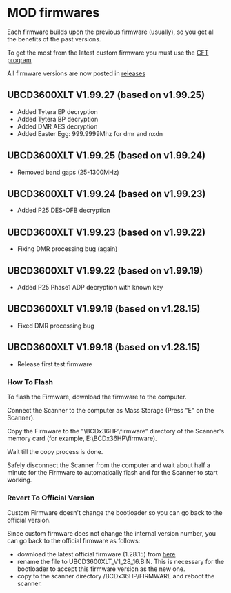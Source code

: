 # MOD firmwares

Each firmware builds upon the previous firmware (usually), so you get all the benefits of the past versions.

To get the most from the latest custom firmware you must use the [CFT program](https://github.com/x27/CFT)

All firmware versions are now posted in [releases](https://github.com/x27/openscanner/releases)

## UBCD3600XLT V1.99.27 (based on v1.99.25)

* Added Tytera EP decryption
* Added Tytera BP decryption
* Added DMR AES decryption
* Added Easter Egg: 999.9999Mhz for dmr and nxdn

## UBCD3600XLT V1.99.25 (based on v1.99.24)

* Removed band gaps (25-1300MHz)

## UBCD3600XLT V1.99.24 (based on v1.99.23)

* Added P25 DES-OFB decryption

## UBCD3600XLT V1.99.23 (based on v1.99.22)

* Fixing DMR processing bug (again)

## UBCD3600XLT V1.99.22 (based on v1.99.19)

* Added P25 Phase1 ADP decryption with known key

## UBCD3600XLT V1.99.19 (based on v1.28.15)

* Fixed DMR processing bug

## UBCD3600XLT V1.99.18 (based on v1.28.15)

* Release first test firmware

### How To Flash

To flash the Firmware, download the firmware to the computer.

Connect the Scanner to the computer as Mass Storage (Press "E" on the Scanner).

Copy the Firmware to the "\BCDx36HP\firmware" directory of the Scanner's memory card (for example, E:\BCDx36HP\firmware).

Wait till the copy process is done.

Safely disconnect the Scanner from the computer and wait about half a minute for the Firmware to automatically flash and for the Scanner to start working.

### Revert To Official Version

Custom Firmware doesn't change the bootloader so you can go back to the official version.

Since custom firmware does not change the internal version number, you can go back to the official firmware as follows:
- download the latest official firmware (1.28.15) from [here](https://github.com/x27/openscanner/tree/main/uniden/ubcd3600xlt/official)
- rename the file to UBCD3600XLT_V1_28_16.BIN. This is necessary for the bootloader to accept this firmware version as the new one.
- copy to the scanner directory /BCDx36HP/FIRMWARE and reboot the scanner.
